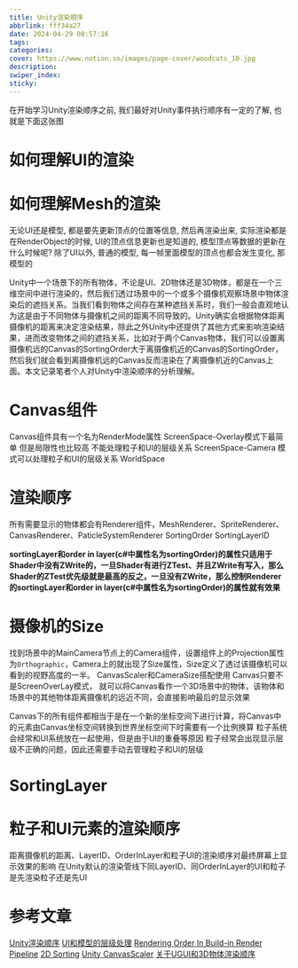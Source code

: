 ```yaml
---
title: Unity渲染顺序
abbrlink: fff34a27
date: 2024-04-29 08:57:16
tags:
categories:
cover: https://www.notion.so/images/page-cover/woodcuts_10.jpg
description:
swiper_index:
sticky:
---
```


在开始学习Unity渲染顺序之前, 我们最好对Unity事件执行顺序有一定的了解, 也就是下面这张图

# 如何理解UI的渲染 

# 如何理解Mesh的渲染

无论UI还是模型, 都是要先更新顶点的位置等信息, 然后再渲染出来, 实际渲染都是在RenderObject的时候, UI的顶点信息更新也是知道的, 模型顶点等数据的更新在什么时候呢?
除了UI以外, 普通的模型, 每一帧里面模型的顶点也都会发生变化, 那模型的

Unity中一个场景下的所有物体，不论是UI、2D物体还是3D物体，都是在一个三维空间中进行渲染的，然后我们透过场景中的一个或多个摄像机观察场景中物体渲染后的遮挡关系。当我们看到物体之间存在某种遮挡关系时，我们一般会直观地认为这是由于不同物体与摄像机之间的距离不同导致的。Unity确实会根据物体距离摄像机的距离来决定渲染结果，除此之外Unity中还提供了其他方式来影响渲染结果，进而改变物体之间的遮挡关系，比如对于两个Canvas物体，我们可以设置离摄像机远的Canvas的SortingOrder大于离摄像机近的Canvas的SortingOrder，然后我们就会看到离摄像机远的Canvas反而渲染在了离摄像机近的Canvas上面。本文记录笔者个人对Unity中渲染顺序的分析理解。

# Canvas组件
Canvas组件具有一个名为RenderMode属性
ScreenSpace-Overlay模式下最简单 但是局限性也比较高 不能处理粒子和UI的层级关系
ScreenSpace-Camera 模式可以处理粒子和UI的层级关系
WorldSpace 


# 渲染顺序
所有需要显示的物体都会有Renderer组件，MeshRenderer、SpriteRenderer、CanvasRenderer、PaticleSystemRenderer
SortingOrder SortingLayerID

**sortingLayer和order in layer(c#中属性名为sortingOrder)的属性只适用于Shader中没有ZWrite的，一旦Shader有进行ZTest、并且ZWrite有写入，那么Shader的ZTest优先级就是最高的反之，一旦没有ZWrite，那么控制Renderer的sortingLayer和order in layer(c#中属性名为sortingOrder)的属性就有效果**


# 摄像机的Size
找到场景中的MainCamera节点上的Camera组件，设置组件上的Projection属性为`Orthographic`，Camera上的就出现了Size属性，Size定义了透过该摄像机可以看到的视野高度的一半。
CanvasScaler和CameraSize搭配使用
Canvas只要不是ScreenOverLay模式， 就可以将Canvas看作一个3D场景中的物体，该物体和场景中的其他物体距离摄像机的远近不同，会直接影响最后的显示效果

Canvas下的所有组件都相当于是在一个新的坐标空间下进行计算，将Canvas中的元素由Canvas坐标空间转换到世界坐标空间下时需要有一个比例换算
粒子系统会经常和UI系统放在一起使用，但是由于UI的重叠等原因 粒子经常会出现显示层级不正确的问题，因此还需要手动去管理粒子和UI的层级

# SortingLayer

# 粒子和UI元素的渲染顺序

距离摄像机的距离、LayerID、OrderInLayer和粒子UI的渲染顺序对最终屏幕上显示效果的影响
在Unity默认的渲染管线下同LayerID、同OrderInLayer的UI和粒子是先渲染粒子还是先UI


# 参考文章
[Unity渲染顺序](https://zhuanlan.zhihu.com/p/473875401)
[UI和模型的层级处理](https://zhuanlan.zhihu.com/p/673810066)
[Rendering Order In Build-in Render Pipeline](https://docs.unity3d.com/2022.3/Documentation/Manual/built-in-rendering-order.html)
[2D Sorting](https://docs.unity3d.com/2021.3/Documentation/Manual/2DSorting.html)
[Unity CanvasScaler](https://docs.unity3d.com/Packages/com.unity.ugui@2.0/manual/script-CanvasScaler.html)
[关于UGUI和3D物体渲染顺序](https://blog.csdn.net/wjp494754224/article/details/105813042)